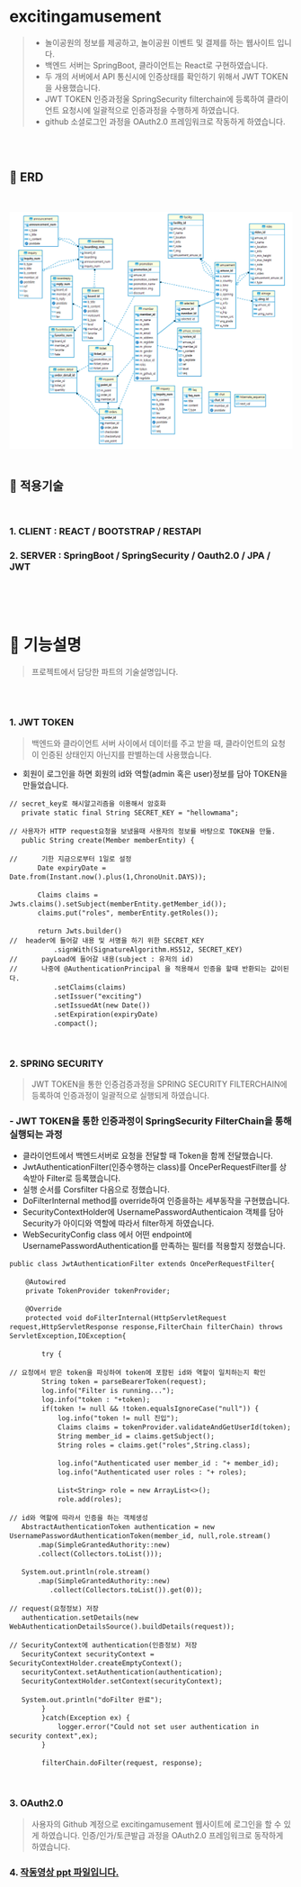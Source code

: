 # excitingamusement
> - 놀이공원의 정보를 제공하고, 놀이공원 이벤트 및 결제를 하는 웹사이트 입니다.</br>
> - 백엔드 서버는 SpringBoot, 클라이언트는 React로 구현하였습니다.
> - 두 개의 서버에서 API 통신시에 인증상태를 확인하기 위해서 JWT TOKEN을 사용했습니다.
> - JWT TOKEN 인증과정울 SpringSecurity filterchain에 등록하여 클라이언트 요청시에 일괄적으로 인증과정을 수행하게 하였습니다.
> - github 소셜로그인 과정을 OAuth2.0 프레임워크로 작동하게 하였습니다.

</br></br>

## 📍 ERD
</br>

![ERD](https://github.com/ridehorse/excitingamusement2/blob/project_image/excitingamusement_boot/ERD.png)
</br></br>

## 📍 적용기술
</br>

 ### 1. CLIENT : REACT / BOOTSTRAP / RESTAPI
 ### 2. SERVER : SpringBoot / SpringSecurity / Oauth2.0 / JPA / JWT
</br></br></br>

# 📌 기능설명
> 프로젝트에서 담당한 파트의 기술설명입니다.

</br></br>

 ### 1. JWT TOKEN
 > 백엔드와 클라이언트 서버 사이에서 데이터를 주고 받을 때, 클라이언트의 요청이 인증된 상태인지 아닌지를 판별하는데 사용했습니다.

 - 회원이 로그인을 하면 회원의 id와 역할(admin 혹은 user)정보를 담아 TOKEN을 만들었습니다.
 ```
// secret_key로 해시알고리즘을 이용해서 암호화
	private static final String SECRET_KEY = "hellowmama";
	
// 사용자가 HTTP request요청을 보냈을때 사용자의 정보를 바탕으로 TOKEN을 만듦.
	public String create(Member memberEntity) {
		
//      기한 지금으로부터 1일로 설정
		Date expiryDate = Date.from(Instant.now().plus(1,ChronoUnit.DAYS));
		
		Claims claims = Jwts.claims().setSubject(memberEntity.getMember_id());
		claims.put("roles", memberEntity.getRoles());
		
		return Jwts.builder()
//	header에 들어갈 내용 및 서명을 하기 위한 SECRET_KEY
			.signWith(SignatureAlgorithm.HS512, SECRET_KEY)
//		payLoad에 들어갈 내용(subject : 유저의 id)
//		나중에 @AuthenticationPrincipal 을 적용해서 인증을 할때 반환되는 값이된다.
			.setClaims(claims)
			.setIssuer("exciting")
			.setIssuedAt(new Date())
			.setExpiration(expiryDate)
			.compact();
 ```

</br>

### 2. SPRING SECURITY
> JWT TOKEN을 통한 인증검증과정을 SPRING SECURITY FILTERCHAIN에 등록하여 인증과정이 일괄적으로 실행되게 하였습니다.

### - JWT TOKEN을 통한 인증과정이 SpringSecurity FilterChain을 통해 실행되는 과정
 - 클라이언트에서 백엔드서버로 요청을 전달할 때 Token을 함께 전달했습니다.
 - JwtAuthenticationFilter(인증수행하는 class)를 OncePerRequestFilter를 상속받아 Filter로 등록했습니다.
 - 실행 순서를 Corsfilter 다음으로 정했습니다.
 - DoFilterInternal method를 override하여 인증을하는 세부동작을 구현했습니다.
 - SecurityContextHolder에 UsernamePasswordAuthenticaion 객체를 담아 Security가 아이디와 역할에 따라서 filter하게 하였습니다.
 - WebSecurityConfig class 에서 어떤 endpoint에 UsernamePasswordAuthentication를 만족하는 필터를 적용할지 정했습니다.

```
public class JwtAuthenticationFilter extends OncePerRequestFilter{
	
	@Autowired
	private TokenProvider tokenProvider;
	
	@Override
	protected void doFilterInternal(HttpServletRequest request,HttpServletResponse response,FilterChain filterChain) throws ServletException,IOException{
		
		try {

// 요청에서 받은 token을 파싱하여 token에 포함된 id와 역할이 일치하는지 확인
		String token = parseBearerToken(request);
		log.info("Filter is running...");
		log.info("token : "+token);
		if(token != null && !token.equalsIgnoreCase("null")) {
			log.info("token != null 진입");
			Claims claims = tokenProvider.validateAndGetUserId(token);
			String member_id = claims.getSubject();
			String roles = claims.get("roles",String.class);
			
			log.info("Authenticated user member_id : "+ member_id);
			log.info("Authenticated user roles : "+ roles);
			
			List<String> role = new ArrayList<>();
			role.add(roles);
			
// id와 역할에 따라서 인증을 하는 객체생성
   AbstractAuthenticationToken authentication = new UsernamePasswordAuthenticationToken(member_id, null,role.stream()
       .map(SimpleGrantedAuthority::new)
       .collect(Collectors.toList()));

   System.out.println(role.stream()
       .map(SimpleGrantedAuthority::new)
	      .collect(Collectors.toList()).get(0));

// request(요청정보) 저장
   authentication.setDetails(new WebAuthenticationDetailsSource().buildDetails(request));

// SecurityContext에 authentication(인증정보) 저장
   SecurityContext securityContext = SecurityContextHolder.createEmptyContext();
   securityContext.setAuthentication(authentication);
   SecurityContextHolder.setContext(securityContext);
			
   System.out.println("doFilter 완료");
		}
		}catch(Exception ex) {
			logger.error("Could not set user authentication in security context",ex);
		}
		
		filterChain.doFilter(request, response);
```

</br>

### 3. OAuth2.0
  > 사용자의 Github 계정으로 excitingamusement 웹사이트에 로그인을 할 수 있게 하였습니다. 인증/인가/토큰발급 과정을 OAuth2.0 프레임워크로 동작하게 하였습니다.


### 4. [작동영상 ppt 파일입니다.](https://github.com/ridehorse/excitingamusement2/blob/project_image/excitingamusement_boot/%ED%94%84%EB%A0%88%EC%A0%A0%ED%85%8C%EC%9D%B4%EC%85%981.pptx)

</br></br>

